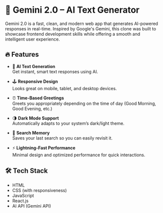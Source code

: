 # 🌌 Gemini 2.0 – AI Text Generator

Gemini 2.0 is a fast, clean, and modern web app that generates AI-powered responses in real-time. Inspired by Google's Gemini, this clone was built to showcase frontend development skills while offering a smooth and intelligent user experience.

## 🔥 Features

- 🧠 **AI Text Generation**  
  Get instant, smart text responses using AI.

- 🕹️ **Responsive Design**  
  Looks great on mobile, tablet, and desktop devices.

- ⏰ **Time-Based Greetings**  
  Greets you appropriately depending on the time of day (Good Morning, Good Evening, etc.)

- 🌗 **Dark Mode Support**  
  Automatically adapts to your system’s dark/light theme.

- 💾 **Search Memory**  
  Saves your last search so you can easily revisit it.

- ⚡ **Lightning-Fast Performance**  
  Minimal design and optimized performance for quick interactions.

## 🛠️ Tech Stack

- HTML  
- CSS (with responsiveness)  
- JavaScript  
- React.js
- AI API (Gemini API)  


